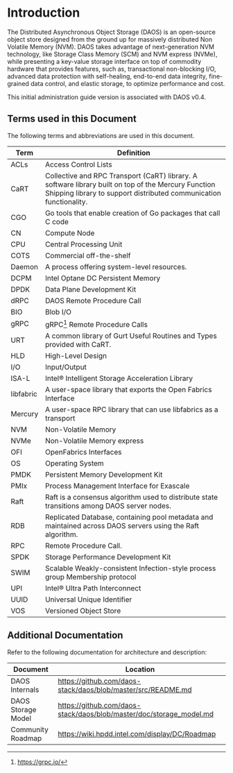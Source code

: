 # IntroductionThe Distributed Asynchronous Object Storage (DAOS) is an open-sourceobject store designed from the ground up for massively distributed NonVolatile Memory (NVM). DAOS takes advantage of next-generation NVMtechnology, like Storage Class Memory (SCM) and NVM express (NVMe),while presenting a key-value storage interface on top of commodityhardware that provides features, such as, transactional non-blockingI/O, advanced data protection with self-healing, end-to-end dataintegrity, fine-grained data control, and elastic storage, to optimizeperformance and cost.This initial administration guide version is associated with DAOS v0.4.## Terms used in this Document The following terms and abbreviations are used in this document.|Term|Definition||----|----||ACLs|Access Control Lists||CaRT|Collective and RPC Transport (CaRT) library. A software library built on top of the Mercury Function Shipping library to support distributed communication functionality.||CGO|Go tools that enable creation of Go packages that call C code||CN|Compute Node||CPU|Central Processing Unit||COTS|Commercial off-the-shelf||Daemon|A process offering system-level resources.||DCPM|Intel Optane DC Persistent Memory||DPDK|Data Plane Development Kit||dRPC|DAOS Remote Procedure Call||BIO|Blob I/O||gRPC|gRPC[^1] Remote Procedure Calls||URT|A common library of Gurt Useful Routines and Types provided with CaRT.||HLD|High-Level Design||I/O|Input/Output||ISA-L|Intel® Intelligent Storage Acceleration Library||libfabric|A user-space library that exports the Open Fabrics Interface||Mercury|A user-space RPC library that can use libfabrics as a transport||NVM|Non-Volatile Memory||NVMe|Non-Volatile Memory express||OFI|OpenFabrics Interfaces||OS|Operating System||PMDK|Persistent Memory Development Kit||PMIx|Process Management Interface for Exascale||Raft|Raft is a consensus algorithm used to distribute state transitions among DAOS server nodes.||RDB|Replicated Database, containing pool metadata and maintained across DAOS servers using the Raft algorithm.||RPC|Remote Procedure Call.||SPDK|Storage Performance Development Kit||SWIM|Scalable Weakly-consistent Infection-style process group Membership protocol||UPI|Intel® Ultra Path Interconnect||UUID|Universal Unique Identifier||VOS|Versioned Object Store|               ## Additional DocumentationRefer to the following documentation for architecture and description:|Document|Location||----|----||DAOS Internals       |https://github.com/daos-stack/daos/blob/master/src/README.md|DAOS Storage Model   |<https://github.com/daos-stack/daos/blob/master/doc/storage_model.md>|Community Roadmap    |https://wiki.hpdd.intel.com/display/DC/Roadmap                           [^1]: <https://grpc.io/>